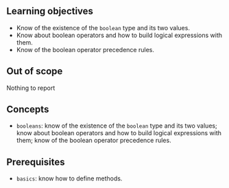 ## Learning objectives

- Know of the existence of the `boolean` type and its two values.
- Know about boolean operators and how to build logical expressions with them.
- Know of the boolean operator precedence rules.

## Out of scope

Nothing to report

## Concepts

- `booleans`: know of the existence of the `boolean` type and its two values; know about boolean operators and how to build logical expressions with them; know of the boolean operator precedence rules.

## Prerequisites

- `basics`: know how to define methods.
